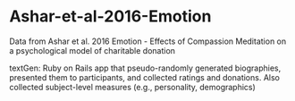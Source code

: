 # Ashar-et-al-2016-Emotion
Data from Ashar et al. 2016 Emotion - Effects of Compassion Meditation on a psychological model of charitable donation 

textGen:  Ruby on Rails app that pseudo-randomly generated biographies, presented them to participants, and collected ratings and donations.  Also collected subject-level measures (e.g., personality, demographics)
